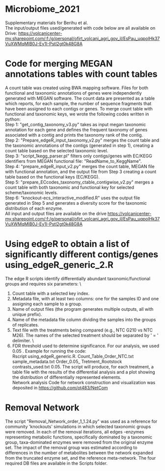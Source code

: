 # Microbiome_2021
Supplementary materials for Berihu et al. \
The input/output files used/generated with code below are all available on Drive: https://volcanicenter-my.sharepoint.com/:f:/g/personal/ofirt_volcani_agri_gov_il/EsPau_uqpolHk37VuXWMqMIB0J-Ey1I-Pstl2gt0k48G8A
# Code for merging MEGAN annotations tables with count tables
A count table was created using BWA mapping software. Files for  both functional and taxonomic annotations of genes were independently generated with MEGAN software. The count data are presented as a table which reports, for each sample, the number of sequence fragments that have been assigned to each contigs or genes. To merge count table with functional and taxonomic keys, we wrote the following codes written in python: \
Step 1: "get_contig_taxonomy_v3.py" takes as input megan taxonomic annotation for each gene and defines the frequent taxonomy of genes associated with a contig and prints the taxonomy rank of the contig. \
Step 2: "Prepare_edgeR_input_taxonomy_v2.py" merges the count table and the taxonomic annotations of the contigs (generated in step 1), creating a count table based on the selected taxonomic level. \
Step 3: "script_1kegg_parser.pl" filters only contigs/genes with EC/KEGG identifiers from MEGAN functional file: "ReadName_to_KeggName". \
Step 4: "prepare_edgeR_input_v2.py" merges the count table, MEGAN file with functional annotation, and the output file from Step 3 creating a count table based on the functional keys (EC/KEGG). \
Step 5: "prepare_ECcodes_taxonomy_ctable_contigwise_v2.py" merges a count table with both taxonomic and functional key for selected scheme/taxonomic levels. \
Step 6: "knockout-ecs_interactive_modified.R" uses the output file generated in Step 5 and generates a diversity score for the taxonomic distribution of each enzyme. \
All input and output files are available on the drive https://volcanicenter-my.sharepoint.com/:f:/g/personal/ofirt_volcani_agri_gov_il/EsPau_uqpolHk37VuXWMqMIB0J-Ey1I-Pstl2gt0k48G8A
# Using edgeR to obtain a list of significantly different contigs/genes using_edgeR_generic_2.R
The edge R scripts identify differentially abundant taxonomic/functional groups and requires six parameters: \
1. Count table with a selected key index. 
2. Metadata file, with at least two columns: one for the samples ID and one assigning each sample to a group. 
3. Name of output files (the program generates multiple outputs,  all with unique prefix). 
4. Name of the metadata file column dividing the samples into the groups of replicates. 
5. Text file with the treatments being compared (e.g., NTC G210 vs NTC M26). The names of the selected treatment should be separated by ' = ' delimiter. \
6. FDR threshold used to determine significance. For our analysis, we used 0.05 . 
Example for running the code: \
Rscript using_edgeR_generic.R. Count_Table_Order_NTC.txt sample_metadata.txt Order_0.05_ Tretment_Rootstock contrasts_used.txt 0.05. 
The script will produce, for each treatment, a table file with the results of the differential analysis and a plot showing the distribution of differentially represented elements. \
Network analysis Code for network construction and visualization was deposited in https://github.com/ot483/NetCom
# Removal Network
The script "Removal_Network_order_1_1.24.py" was used as a reference for community 'knockouts' simulations in which selected taxonomic groups were removed. In each of the removal iterations, all edges -enzymes representing metabolic functions, specifically dominated by a taxonomic group, taxa-dominated enzymes were removed from the original enzyme set. The impact of the removal group was estimated according to differences in the number of metabolites between the network expanded from the truncated enzyme set, and the reference meta-network.
The four required DB files are available in the Scripts folder.
